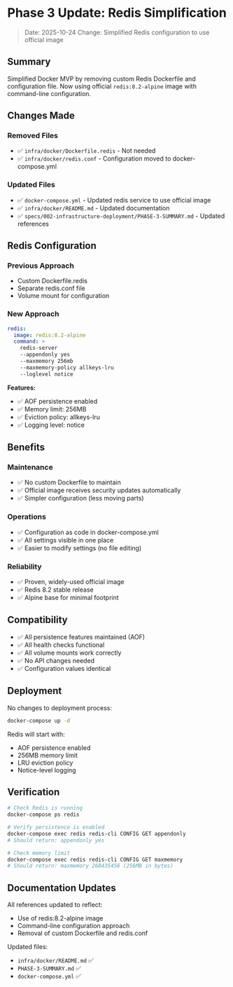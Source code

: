 # Phase 3 Update: Redis Simplification

> Date: 2025-10-24
> Change: Simplified Redis configuration to use official image

## Summary

Simplified Docker MVP by removing custom Redis Dockerfile and configuration file. Now using official `redis:8.2-alpine` image with command-line configuration.

## Changes Made

### Removed Files
- ✅ `infra/docker/Dockerfile.redis` - Not needed
- ✅ `infra/docker/redis.conf` - Configuration moved to docker-compose.yml

### Updated Files
- ✅ `docker-compose.yml` - Updated redis service to use official image
- ✅ `infra/docker/README.md` - Updated documentation
- ✅ `specs/002-infrastructure-deployment/PHASE-3-SUMMARY.md` - Updated references

## Redis Configuration

### Previous Approach
- Custom Dockerfile.redis
- Separate redis.conf file
- Volume mount for configuration

### New Approach
```yaml
redis:
  image: redis:8.2-alpine
  command: >
    redis-server
    --appendonly yes
    --maxmemory 256mb
    --maxmemory-policy allkeys-lru
    --loglevel notice
```

**Features:**
- ✅ AOF persistence enabled
- ✅ Memory limit: 256MB
- ✅ Eviction policy: allkeys-lru
- ✅ Logging level: notice

## Benefits

### Maintenance
- ✅ No custom Dockerfile to maintain
- ✅ Official image receives security updates automatically
- ✅ Simpler configuration (less moving parts)

### Operations
- ✅ Configuration as code in docker-compose.yml
- ✅ All settings visible in one place
- ✅ Easier to modify settings (no file editing)

### Reliability
- ✅ Proven, widely-used official image
- ✅ Redis 8.2 stable release
- ✅ Alpine base for minimal footprint

## Compatibility

- ✅ All persistence features maintained (AOF)
- ✅ All health checks functional
- ✅ All volume mounts work correctly
- ✅ No API changes needed
- ✅ Configuration values identical

## Deployment

No changes to deployment process:

```bash
docker-compose up -d
```

Redis will start with:
- AOF persistence enabled
- 256MB memory limit
- LRU eviction policy
- Notice-level logging

## Verification

```bash
# Check Redis is running
docker-compose ps redis

# Verify persistence is enabled
docker-compose exec redis redis-cli CONFIG GET appendonly
# Should return: appendonly yes

# Check memory limit
docker-compose exec redis redis-cli CONFIG GET maxmemory
# Should return: maxmemory 268435456 (256MB in bytes)
```

## Documentation Updates

All references updated to reflect:
- Use of redis:8.2-alpine image
- Command-line configuration approach
- Removal of custom Dockerfile and redis.conf

Updated files:
- `infra/docker/README.md` ✅
- `PHASE-3-SUMMARY.md` ✅
- `docker-compose.yml` ✅

